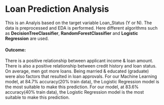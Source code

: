 # Loan Prediction Analysis
This is an Analyis based on the target variable Loan_Status (Y or N). The data is preprocessed and EDA is performed. Here different algorithms such as <b>DecisionTreeClassifier</b>, <b>RandomForestClassifier</b> and <b>Logistic Regression</b> are used.<br>
<h4>Outcome:</h4>
<p>There is a positive relationship between applicant income & loan amount. There is also a positive relationship between credit history and loan status. On average, men got more loans. Being married & educated (graduate) were also factors that resulted in loan approvals. For our Machine Learning model, at 84.7% accuracy(20% train data), the Logistic Regression model is the most suitable to make this prediction. For our model, at 83.6% accuracy(40% train data), the Logistic Regression model is the most suitable to make this prediction.</p>

